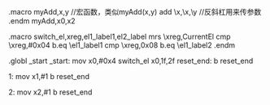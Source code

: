 .macro myAdd,x,y //宏函数，类似myAdd(x,y)
add \x,\x,\y //反斜杠用来传参数
.endm
myAdd,x0,x2



.macro switch_el,xreg,el1_label1,el2_label
    mrs \xreg,CurrentEl
    cmp \xreg,#0x04
    b.eq \el1_label1
    cmp \xreg,0x08
    b.eq \el1_label2
.endm

.globl _start
_start:
mov x0,#0x4
switch_el x0,1f,2f
reset_end:
    b reset_end

1:
    mov x1,#1
    b reset_end

2:
    mov x2,#1 
    b reset_end